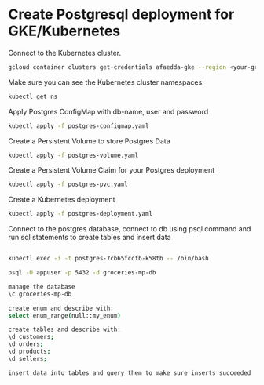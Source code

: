 # Create Postgresql deployment for GKE/Kubernetes

Connect to the Kubernetes cluster. 

```sh
gcloud container clusters get-credentials afaedda-gke --region <your-gcloud-region> --project solutionsarchitect-01
```

Make sure you can see the Kubernetes cluster namespaces:

```sh
kubectl get ns
```

Apply Postgres ConfigMap with db-name, user and password

```sh
kubectl apply -f postgres-configmap.yaml
```

Create a Persistent Volume to store Postgres Data

```sh
kubectl apply -f postgres-volume.yaml
```

Create a Persistent Volume Claim for your Postgres deployment

```sh
kubectl apply -f postgres-pvc.yaml
```

Create a Kubernetes deployment

```sh
kubectl apply -f postgres-deployment.yaml
```

Connect to the postgres database, connect to db using psql command and run sql statements to create tables and insert data

```sh

kubectl exec -i -t postgres-7cb65fccfb-k58tb -- /bin/bash

psql -U appuser -p 5432 -d groceries-mp-db

manage the database 
\c groceries-mp-db

create enum and describe with: 
select enum_range(null::my_enum)

create tables and describe with: 
\d customers;
\d orders;
\d products;
\d sellers;

insert data into tables and query them to make sure inserts succeeded

```

